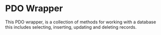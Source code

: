 # PDO Wrapper
 This PDO wrapper, is a collection of methods for working with a database this includes selecting, inserting, updating and deleting records.
